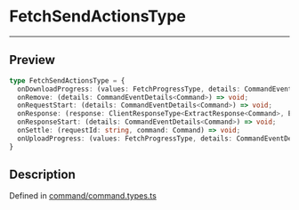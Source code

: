 
      
# FetchSendActionsType

<div class="api-docs__separator" data-reactroot="">

---

</div><div class="api-docs__section" data-reactroot="">

## Preview

</div><div class="api-docs__preview type" data-reactroot="">

```ts
type FetchSendActionsType = {
  onDownloadProgress: (values: FetchProgressType, details: CommandEventDetails<Command>) => void; 
  onRemove: (details: CommandEventDetails<Command>) => void; 
  onRequestStart: (details: CommandEventDetails<Command>) => void; 
  onResponse: (response: ClientResponseType<ExtractResponse<Command>, ExtractError<Command>>, details: CommandResponseDetails) => void; 
  onResponseStart: (details: CommandEventDetails<Command>) => void; 
  onSettle: (requestId: string, command: Command) => void; 
  onUploadProgress: (values: FetchProgressType, details: CommandEventDetails<Command>) => void; 
}
```

</div><div class="api-docs__section" data-reactroot="">

## Description

</div><div class="api-docs__description" data-reactroot=""><span class="api-docs__do-not-parse">



</span></div><div class="api-docs__definition" data-reactroot="">

Defined in [command/command.types.ts](https://github.com/BetterTyped/hyper-fetch/blob/982ac882/packages/core/src/command/command.types.ts#L247)

</div>